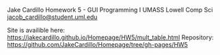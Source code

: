 Jake Cardillo
Homework 5 - GUI Programming I
UMASS Lowell Comp Sci
jacob_cardillo@student.uml.edu

Site is availible here: https://jakecardillo.github.io/Homepage/HW5/mult_table.html
Repository: https://github.com/JakeCardillo/Homepage/tree/gh-pages/HW5
